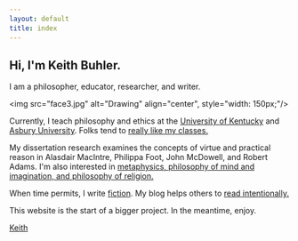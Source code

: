 ```yaml
---
layout: default
title: index
---
```


## Hi, I'm Keith Buhler.

I am a philosopher, educator, researcher, and writer.

<img src="face3.jpg" alt="Drawing" align="center", style="width: 150px;"/>

Currently, I teach philosophy and ethics at the [University of Kentucky](https://philosophy.as.uky.edu/users/kebu226) and [Asbury University](http://colleges.usnews.rankingsandreviews.com/best-colleges/rankings/regional-colleges-south). Folks tend to [really like my classes.](http://www.ratemyprofessors.com/ShowRatings.jsp?tid=1822771)

My dissertation research examines the concepts of virtue and practical reason in Alasdair MacIntre, Philippa Foot, John McDowell, and Robert Adams. I'm also interested in [metaphysics, philosophy of mind and imagination, and philosophy of religion.](https://uky.academia.edu/KeithBuhler)

When time permits, I write [fiction](http://circularreason.github.io/fiction). My blog helps others to [read intentionally.](http://www.readingintentionally.com)

This website is the start of a bigger project. In the meantime, enjoy.

[Keith](mailto:keithedbuhler@gmail.com)